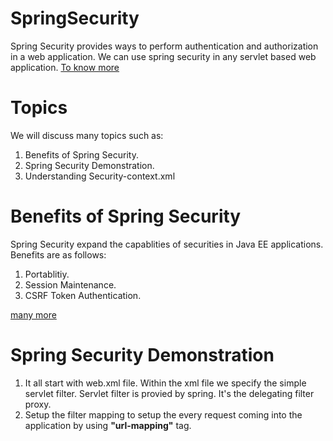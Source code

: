 # SpringSecurity
Spring Security provides ways to perform authentication and authorization in a web application. We can use spring security in any servlet based web application.
<a href="https://rprateek11.wixsite.com/prateekraj/single-post/Spring-Security">To know more</a>

# Topics
We will discuss many topics such as:
1. Benefits of Spring Security.
2. Spring Security Demonstration.
3. Understanding Security-context.xml 

# Benefits of Spring Security 
Spring Security expand the capablities of securities in Java EE applications.
Benefits are as follows:
1. Portablitiy.
2. Session Maintenance.
3. CSRF Token Authentication.

<a href="https://rprateek11.wixsite.com/prateekraj/single-post/Spring-Security">many more</a>


# Spring Security Demonstration

1. It all start with web.xml file. Within the xml file we specify the simple servlet filter. Servlet filter is provied by spring. It's the delegating filter proxy.
2. Setup the filter mapping to setup the every request coming into the application by using <b> "url-mapping"</b> tag.
